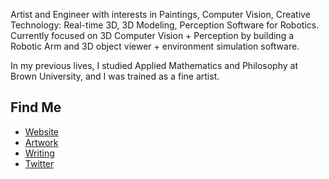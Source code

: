 Artist and Engineer with interests in Paintings, Computer Vision, Creative Technology: Real-time 3D, 3D Modeling, Perception Software for Robotics. Currently focused on 3D Computer Vision + Perception by building a Robotic Arm and 3D object viewer + environment simulation software. 

In my previous lives, I studied Applied Mathematics and Philosophy at Brown University, and I was trained as a fine artist. 

## Find Me
- <a href="https://limjungyoon.com/">Website</a>
- <a href="https://limjungyoon.com/art.html">Artwork</a>
- <a href="https://jungyoonlim.substack.com/">Writing</a>
- <a href="https://twitter.com/jungyoonlim">Twitter</a>
